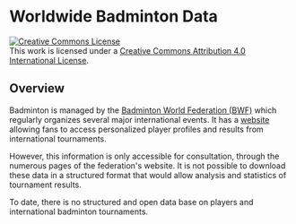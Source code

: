# Worldwide Badminton Data


<a rel="license" href="http://creativecommons.org/licenses/by/4.0/"><img alt="Creative Commons License" style="border-width:0" src="https://i.creativecommons.org/l/by/4.0/88x31.png" /></a><br />This work is licensed under a <a rel="license" href="http://creativecommons.org/licenses/by/4.0/">Creative Commons Attribution 4.0 International License</a>.

## Overview

Badminton is managed by the [Badminton World Federation (BWF)](https://en.wikipedia.org/wiki/Badminton_World_Federation) which regularly organizes several major international events. It has a [website](https://bwfbadminton.com/) allowing fans to access personalized player profiles and results from international tournaments.

However, this information is only accessible for consultation, through the numerous pages of the federation's website. It is not possible to download these data in a structured format that would allow analysis and statistics of tournament results.

To date, there is no structured and open data base on players and international badminton tournaments.

